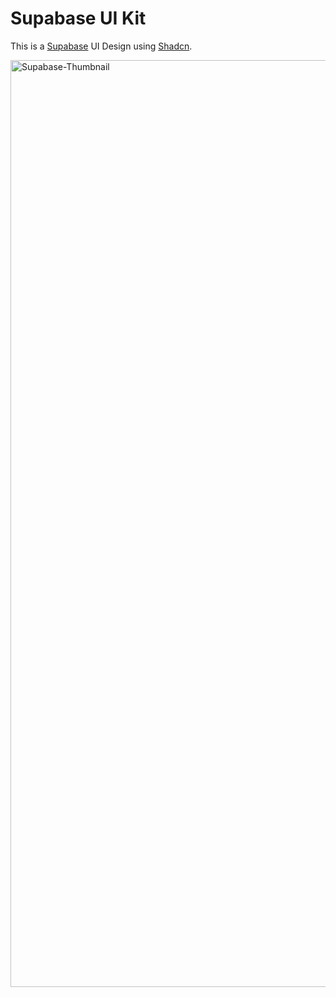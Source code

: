 # Supabase UI Kit

This is a [Supabase](https://supabase.com/) UI Design using [Shadcn](https://ui.shadcn.com/).

<img width="1483" alt="Supabase-Thumbnail" src="https://github.com/marvkr/supabase-shadcn/assets/88862495/b33aadf7-3f0f-4b54-8880-83c032e676ff">
